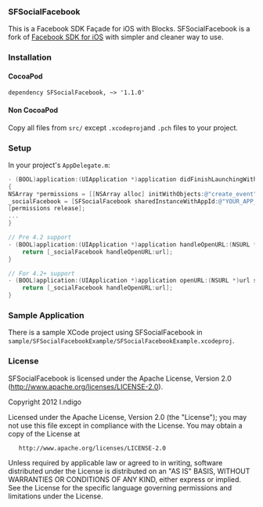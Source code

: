 ### SFSocialFacebook
This is a Facebook SDK Façade for iOS with Blocks. SFSocialFacebook is a fork of [Facebook SDK for iOS](https://github.com/facebook/facebook-ios-sdk) with simpler and cleaner way to use.

### Installation
#### CocoaPod
````
dependency SFSocialFacebook, ~> '1.1.0'
````

#### Non CocoaPod
Copy all files from `src/` except `.xcodeproj`and `.pch` files to your project.

### Setup
In your project's `AppDelegate.m`:

````objective-c
- (BOOL)application:(UIApplication *)application didFinishLaunchingWithOptions:(NSDictionary *)launchOptions
{
NSArray *permissions = [[NSArray alloc] initWithObjects:@"create_event", @"user_events", @"rsvp_event", @"publish_stream", nil];
_socialFacebook = [SFSocialFacebook sharedInstanceWithAppId:@"YOUR_APP_ID" appSecret:@"YOUR_APP_SECRET" urlSchemeSuffix:nil andPermissions:permissions];
[permissions release];
...
}

// Pre 4.2 support
- (BOOL)application:(UIApplication *)application handleOpenURL:(NSURL *)url {
    return [_socialFacebook handleOpenURL:url];
}

// For 4.2+ support
- (BOOL)application:(UIApplication *)application openURL:(NSURL *)url sourceApplication:(NSString *)sourceApplication annotation:(id)annotation {
    return [_socialFacebook handleOpenURL:url];
}
````

### Sample Application
There is a sample XCode project using SFSocialFacebook in `sample/SFSocialFacebookExample/SFSocialFacebookExample.xcodeproj`.

### License
SFSocialFacebook is licensed under the Apache License, Version 2.0 (http://www.apache.org/licenses/LICENSE-2.0).

Copyright 2012 I.ndigo

   Licensed under the Apache License, Version 2.0 (the "License");
   you may not use this file except in compliance with the License.
   You may obtain a copy of the License at

       http://www.apache.org/licenses/LICENSE-2.0

   Unless required by applicable law or agreed to in writing, software
   distributed under the License is distributed on an "AS IS" BASIS,
   WITHOUT WARRANTIES OR CONDITIONS OF ANY KIND, either express or implied.
   See the License for the specific language governing permissions and
   limitations under the License.